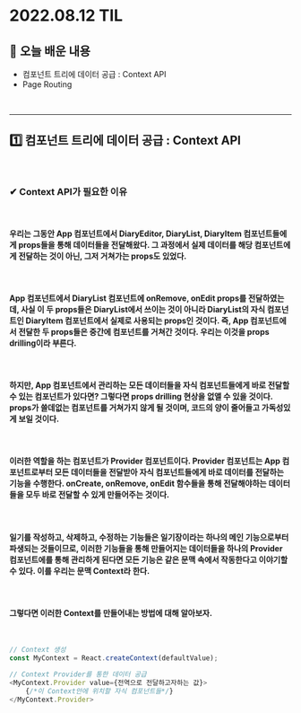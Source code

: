 # 2022.08.12 TIL

## 📌 오늘 배운 내용

- 컴포넌트 트리에 데이터 공급 : Context API
- Page Routing

<br>
<hr>

## 1️⃣ 컴포넌트 트리에 데이터 공급 : Context API

<br>

### ✔ Context API가 필요한 이유

<br>

#### 우리는 그동안 App 컴포넌트에서 DiaryEditor, DiaryList, DiaryItem 컴포넌트들에게 props들을 통해 데이터들을 전달해왔다. 그 과정에서 실제 데이터를 해당 컴포넌트에게 전달하는 것이 아닌, 그저 거쳐가는 props도 있었다.

<br>

#### App 컴포넌트에서 DiaryList 컴포넌트에 onRemove, onEdit props를 전달하였는데, 사실 이 두 props들은 DiaryList에서 쓰이는 것이 아니라 DiaryList의 자식 컴포넌트인 DiaryItem 컴포넌트에서 실제로 사용되는 props인 것이다. 즉, App 컴포넌트에서 전달한 두 props들은 중간에 컴포넌트를 거쳐간 것이다. 우리는 이것을 **props drilling**이라 부른다.

<br>

#### 하지만, App 컴포넌트에서 관리하는 모든 데이터들을 자식 컴포넌트들에게 바로 전달할 수 있는 컴포넌트가 있다면? 그렇다면 props drilling 현상을 없앨 수 있을 것이다. props가 쓸데없는 컴포넌트를 거쳐가지 않게 될 것이며, 코드의 양이 줄어들고 가독성있게 보일 것이다.

<br>

#### 이러한 역할을 하는 컴포넌트가 Provider 컴포넌트이다. Provider 컴포넌트는 App 컴포넌트로부터 모든 데이터들을 전달받아 자식 컴포넌트들에게 바로 데이터를 전달하는 기능을 수행한다. onCreate, onRemove, onEdit 함수들을 통해 전달해야하는 데이터들을 모두 바로 전달할 수 있게 만들어주는 것이다.

<br>

#### 일기를 작성하고, 삭제하고, 수정하는 기능들은 일기장이라는 하나의 메인 기능으로부터 파생되는 것들이므로, 이러한 기능들을 통해 만들어지는 데이터들을 하나의 Provider 컴포넌트에를 통해 관리하게 된다면 모든 기능은 같은 문맥 속에서 작동한다고 이야기할 수 있다. 이를 우리는 문맥 Context라 한다.

<br>

#### 그렇다면 이러한 Context를 만들어내는 방법에 대해 알아보자.

<br>

```javascript
// Context 생성
const MyContext = React.createContext(defaultValue);

// Context Provider를 통한 데이터 공급
<MyContext.Provider value={전역으로 전달하고자하는 값}>
    {/*이 Context안에 위치할 자식 컴포넌트들*/}
</MyContext.Provider>
```
